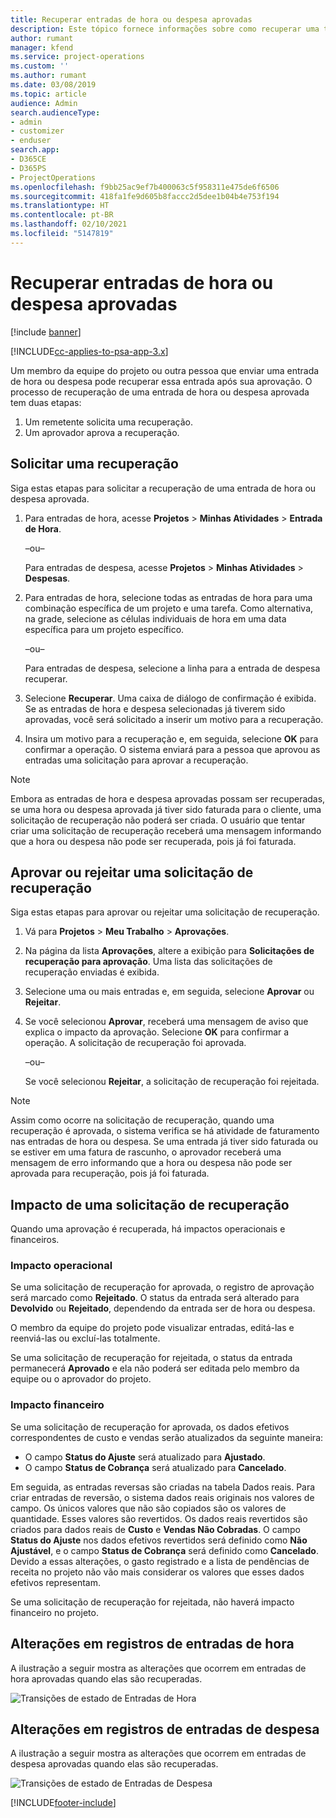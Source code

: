 ```yaml
---
title: Recuperar entradas de hora ou despesa aprovadas
description: Este tópico fornece informações sobre como recuperar uma transação de hora ou despesa aprovada anteriormente.
author: rumant
manager: kfend
ms.service: project-operations
ms.custom: ''
ms.author: rumant
ms.date: 03/08/2019
ms.topic: article
audience: Admin
search.audienceType:
- admin
- customizer
- enduser
search.app:
- D365CE
- D365PS
- ProjectOperations
ms.openlocfilehash: f9bb25ac9ef7b400063c5f958311e475de6f6506
ms.sourcegitcommit: 418fa1fe9d605b8faccc2d5dee1b04b4e753f194
ms.translationtype: HT
ms.contentlocale: pt-BR
ms.lasthandoff: 02/10/2021
ms.locfileid: "5147819"
---
```

# <a name="recall-approved-time-or-expense-entries"></a>Recuperar entradas de hora ou despesa aprovadas

[!include [banner](../includes/psa-now-project-operations.md)]

[!INCLUDE[cc-applies-to-psa-app-3.x](../includes/cc-applies-to-psa-app-3x.md)]

Um membro da equipe do projeto ou outra pessoa que enviar uma entrada de hora ou despesa pode recuperar essa entrada após sua aprovação. O processo de recuperação de uma entrada de hora ou despesa aprovada tem duas etapas:

1. Um remetente solicita uma recuperação.
2. Um aprovador aprova a recuperação.

## <a name="request-a-recall"></a>Solicitar uma recuperação

Siga estas etapas para solicitar a recuperação de uma entrada de hora ou despesa aprovada.

1. Para entradas de hora, acesse **Projetos** \> **Minhas Atividades** \> **Entrada de Hora**.

    –ou–

    Para entradas de despesa, acesse **Projetos** \> **Minhas Atividades** \> **Despesas**.

2. Para entradas de hora, selecione todas as entradas de hora para uma combinação específica de um projeto e uma tarefa. Como alternativa, na grade, selecione as células individuais de hora em uma data específica para um projeto específico.

    –ou–

    Para entradas de despesa, selecione a linha para a entrada de despesa recuperar.

3. Selecione **Recuperar**. Uma caixa de diálogo de confirmação é exibida. Se as entradas de hora e despesa selecionadas já tiverem sido aprovadas, você será solicitado a inserir um motivo para a recuperação.
4. Insira um motivo para a recuperação e, em seguida, selecione **OK** para confirmar a operação. O sistema enviará para a pessoa que aprovou as entradas uma solicitação para aprovar a recuperação.

> [!NOTE]
> Embora as entradas de hora e despesa aprovadas possam ser recuperadas, se uma hora ou despesa aprovada já tiver sido faturada para o cliente, uma solicitação de recuperação não poderá ser criada. O usuário que tentar criar uma solicitação de recuperação receberá uma mensagem informando que a hora ou despesa não pode ser recuperada, pois já foi faturada.

## <a name="approve-or-reject-a-recall-request"></a>Aprovar ou rejeitar uma solicitação de recuperação

Siga estas etapas para aprovar ou rejeitar uma solicitação de recuperação.

1. Vá para **Projetos** \> **Meu Trabalho** \> **Aprovações**.
2. Na página da lista **Aprovações**, altere a exibição para **Solicitações de recuperação para aprovação**. Uma lista das solicitações de recuperação enviadas é exibida.
3. Selecione uma ou mais entradas e, em seguida, selecione **Aprovar** ou **Rejeitar**.
4. Se você selecionou **Aprovar**, receberá uma mensagem de aviso que explica o impacto da aprovação. Selecione **OK** para confirmar a operação. A solicitação de recuperação foi aprovada.

    –ou–

    Se você selecionou **Rejeitar**, a solicitação de recuperação foi rejeitada.

> [!NOTE]
> Assim como ocorre na solicitação de recuperação, quando uma recuperação é aprovada, o sistema verifica se há atividade de faturamento nas entradas de hora ou despesa. Se uma entrada já tiver sido faturada ou se estiver em uma fatura de rascunho, o aprovador receberá uma mensagem de erro informando que a hora ou despesa não pode ser aprovada para recuperação, pois já foi faturada.

## <a name="impact-of-a-recall-request"></a>Impacto de uma solicitação de recuperação

Quando uma aprovação é recuperada, há impactos operacionais e financeiros.

### <a name="operational-impact"></a>Impacto operacional

Se uma solicitação de recuperação for aprovada, o registro de aprovação será marcado como **Rejeitado**. O status da entrada será alterado para **Devolvido** ou **Rejeitado**, dependendo da entrada ser de hora ou despesa.

O membro da equipe do projeto pode visualizar entradas, editá-las e reenviá-las ou excluí-las totalmente.

Se uma solicitação de recuperação for rejeitada, o status da entrada permanecerá **Aprovado** e ela não poderá ser editada pelo membro da equipe ou o aprovador do projeto.

### <a name="financial-impact"></a>Impacto financeiro

Se uma solicitação de recuperação for aprovada, os dados efetivos correspondentes de custo e vendas serão atualizados da seguinte maneira:

- O campo **Status do Ajuste** será atualizado para **Ajustado**.
- O campo **Status de Cobrança** será atualizado para **Cancelado**.

Em seguida, as entradas reversas são criadas na tabela Dados reais. Para criar entradas de reversão, o sistema dados reais originais nos valores de campo. Os únicos valores que não são copiados são os valores de quantidade. Esses valores são revertidos. Os dados reais revertidos são criados para dados reais de **Custo** e **Vendas Não Cobradas**. O campo **Status do Ajuste** nos dados efetivos revertidos será definido como **Não Ajustável**, e o campo **Status de Cobrança** será definido como **Cancelado**. Devido a essas alterações, o gasto registrado e a lista de pendências de receita no projeto não vão mais considerar os valores que esses dados efetivos representam.

Se uma solicitação de recuperação for rejeitada, não haverá impacto financeiro no projeto.

## <a name="changes-to-time-entry-records"></a>Alterações em registros de entradas de hora

A ilustração a seguir mostra as alterações que ocorrem em entradas de hora aprovadas quando elas são recuperadas.

![Transições de estado de Entradas de Hora](media/TimeEntryStateTransitions.png)

## <a name="changes-to-expense-entry-records"></a>Alterações em registros de entradas de despesa

A ilustração a seguir mostra as alterações que ocorrem em entradas de despesa aprovadas quando elas são recuperadas.

![Transições de estado de Entradas de Despesa](media/ExpenseEntryStateTransitions.png)


[!INCLUDE[footer-include](../includes/footer-banner.md)]